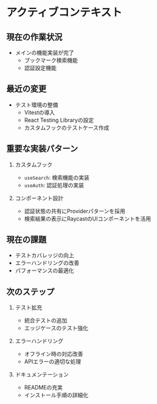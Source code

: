# アクティブコンテキスト

## 現在の作業状況

- メインの機能実装が完了
  - ブックマーク検索機能
  - 認証設定機能

## 最近の変更

- テスト環境の整備
  - Vitestの導入
  - React Testing Libraryの設定
  - カスタムフックのテストケース作成

## 重要な実装パターン

1. カスタムフック
   - `useSearch`: 検索機能の実装
   - `useAuth`: 認証処理の実装

2. コンポーネント設計
   - 認証状態の共有にProviderパターンを採用
   - 検索結果の表示にRaycastのUIコンポーネントを活用

## 現在の課題

- テストカバレッジの向上
- エラーハンドリングの改善
- パフォーマンスの最適化

## 次のステップ

1. テスト拡充
   - 統合テストの追加
   - エッジケースのテスト強化

2. エラーハンドリング
   - オフライン時の対応改善
   - APIエラーの適切な処理

3. ドキュメンテーション
   - READMEの充実
   - インストール手順の詳細化

